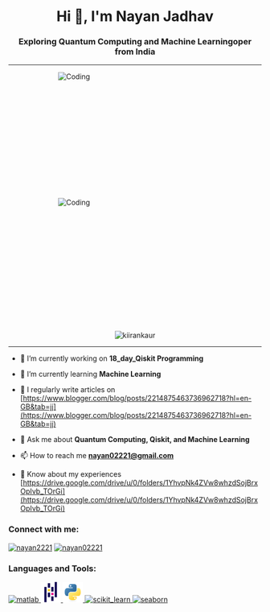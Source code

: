 <h1 align="center">Hi 👋, I'm Nayan Jadhav</h1>
<h3 align="center">Exploring Quantum Computing and Machine Learningoper from India</h3>

---



<img align="right" alt="Coding" width="405" height="250" src="https://nationalcioreview.com/wp-content/uploads/2025/01/TNCR-Staff-2.gif">

<img align="right" alt="Coding" width="405" height="250" src="https://miro.medium.com/v2/resize:fit:640/format:webp/1*cno1u_GOb2lAuTMmG-e14g.gif">


<div style="clear: both;"></div> <!-- This clears the floated images -->

<p align="center"> <img src="https://komarev.com/ghpvc/?username=kiirankaur&label=Profile%20views&color=0e75b6&style=flat" alt="kiirankaur" /> </p>



---

- 🔭 I’m currently working on **18_day_Qiskit Programming**

- 🌱 I’m currently learning **Machine Learning**

- 📝 I regularly write articles on [https://www.blogger.com/blog/posts/2214875463736962718?hl=en-GB&tab=jj](https://www.blogger.com/blog/posts/2214875463736962718?hl=en-GB&tab=jj)

- 💬 Ask me about **Quantum Computing, Qiskit, and Machine Learning**

- 📫 How to reach me **nayan02221@gmail.com**

- 📄 Know about my experiences [https://drive.google.com/drive/u/0/folders/1YhvpNk4ZVw8whzdSojBrxOpIvb_TOrGi](https://drive.google.com/drive/u/0/folders/1YhvpNk4ZVw8whzdSojBrxOpIvb_TOrGi)

<h3 align="left">Connect with me:</h3>
<p align="left">
<a href="https://linkedin.com/in/nayan2221" target="blank"><img align="center" src="https://raw.githubusercontent.com/rahuldkjain/github-profile-readme-generator/master/src/images/icons/Social/linked-in-alt.svg" alt="nayan2221" height="30" width="40" /></a>
<a href="https://discord.gg/nayan02221" target="blank"><img align="center" src="https://raw.githubusercontent.com/rahuldkjain/github-profile-readme-generator/master/src/images/icons/Social/discord.svg" alt="nayan02221" height="30" width="40" /></a>
</p>

<h3 align="left">Languages and Tools:</h3>
<p align="left"> <a href="https://www.mathworks.com/" target="_blank" rel="noreferrer"> <img src="https://upload.wikimedia.org/wikipedia/commons/2/21/Matlab_Logo.png" alt="matlab" width="40" height="40"/> </a> <a href="https://pandas.pydata.org/" target="_blank" rel="noreferrer"> <img src="https://raw.githubusercontent.com/devicons/devicon/2ae2a900d2f041da66e950e4d48052658d850630/icons/pandas/pandas-original.svg" alt="pandas" width="40" height="40"/> </a> <a href="https://www.python.org" target="_blank" rel="noreferrer"> <img src="https://raw.githubusercontent.com/devicons/devicon/master/icons/python/python-original.svg" alt="python" width="40" height="40"/> </a> <a href="https://scikit-learn.org/" target="_blank" rel="noreferrer"> <img src="https://upload.wikimedia.org/wikipedia/commons/0/05/Scikit_learn_logo_small.svg" alt="scikit_learn" width="40" height="40"/> </a> <a href="https://seaborn.pydata.org/" target="_blank" rel="noreferrer"> <img src="https://seaborn.pydata.org/_images/logo-mark-lightbg.svg" alt="seaborn" width="40" height="40"/> </a> </p>

<!--
**nayanj2221/nayanj2221** is a ✨ _special_ ✨ repository because its `README.md` (this file) appears on your GitHub profile.

Here are some ideas to get you started:

- 🔭 I’m currently working on ...
- 🌱 I’m currently learning ...
- 👯 I’m looking to collaborate on ...
- 🤔 I’m looking for help with ...
- 💬 Ask me about ...
- 📫 How to reach me: ...
- 😄 Pronouns: ...
- ⚡ Fun fact: ...
-->
